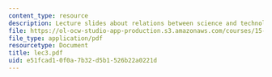 ```yaml
---
content_type: resource
description: Lecture slides about relations between science and technology.
file: https://ol-ocw-studio-app-production.s3.amazonaws.com/courses/15-980j-organizing-for-innovative-product-development-spring-2007/e51fcad10f0a7b32d5b1526b22a0221d_lec3.pdf
file_type: application/pdf
resourcetype: Document
title: lec3.pdf
uid: e51fcad1-0f0a-7b32-d5b1-526b22a0221d
---
```

